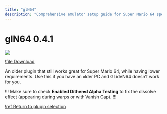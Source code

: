 ```yaml
---
title: "glN64"
description: "Comprehensive emulator setup guide for Super Mario 64 speedruns"
---
```


# glN64 0.4.1

![](./img/gln64.png)

[!file Download](https://www.dropbox.com/s/a15svm4daaqe51g/glN64_v0.4.1.zip?dl=1)

An older plugin that still works great for Super Mario 64, while having lower requirements. Use this if you have an older PC and GLideN64 doesn’t work for you.

!!!
Make sure to check **Enabled Dithered Alpha Testing** to fix the dissolve effect (appearing during warps or with Vanish Cap).
!!!

[!ref Return to plugin selection](plugin_setup.md#plugin-selection)
